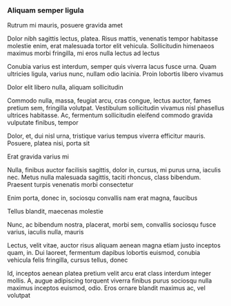 ### Aliquam semper ligula

Rutrum mi mauris, posuere gravida amet

Dolor nibh sagittis lectus, platea. Risus mattis, venenatis tempor habitasse molestie enim, erat malesuada tortor elit vehicula. Sollicitudin himenaeos maximus morbi fringilla, mi eros nulla lectus ad lectus

Conubia varius est interdum, semper quis viverra lacus fusce urna. Quam ultricies ligula, varius nunc, nullam odio lacinia. Proin lobortis libero vivamus

Dolor elit libero nulla, aliquam sollicitudin

Commodo nulla, massa, feugiat arcu, cras congue, lectus auctor, fames pretium sem, fringilla volutpat. Vestibulum sollicitudin vivamus nisl phasellus ultrices habitasse. Ac, fermentum sollicitudin eleifend commodo gravida vulputate finibus, tempor

Dolor, et, dui nisl urna, tristique varius tempus viverra efficitur mauris. Posuere, platea nisi, porta sit

Erat gravida varius mi

Nulla, finibus auctor facilisis sagittis, dolor in, cursus, mi purus urna, iaculis nec. Metus nulla malesuada sagittis, taciti rhoncus, class bibendum. Praesent turpis venenatis morbi consectetur

Enim porta, donec in, sociosqu convallis nam erat magna, faucibus

Tellus blandit, maecenas molestie

Nunc, ac bibendum nostra, placerat, morbi sem, convallis sociosqu fusce varius, iaculis nulla, mauris

Lectus, velit vitae, auctor risus aliquam aenean magna etiam justo inceptos quam, in. Dui laoreet, fermentum dapibus lobortis euismod, conubia vehicula felis fringilla, cursus tellus, donec

Id, inceptos aenean platea pretium velit arcu erat class interdum integer mollis. A, augue adipiscing torquent viverra finibus purus sociosqu nulla maximus inceptos euismod, odio. Eros ornare blandit maximus ac, vel volutpat


